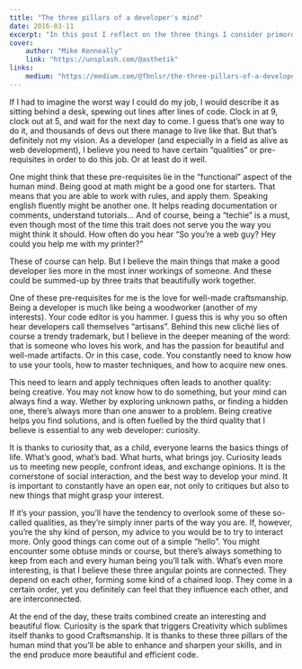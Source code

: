 ```yaml
---
title: "The three pillars of a developer's mind"
date: 2016-03-11
excerpt: "In this post I reflect on the three things I consider primordial for a developer."
cover:
    author: "Mike Kenneally"
    link: "https://unsplash.com/@asthetik"
links:
    medium: "https://medium.com/@fbnlsr/the-three-pillars-of-a-developer-s-mind-ab4be1d93d99"
---
```

If I had to imagine the worst way I could do my job, I would describe it as sitting behind a desk, spewing out lines after lines of code. Clock in at 9, clock out at 5, and wait for the next day to come. I guess that’s one way to do it, and thousands of devs out there manage to live like that. But that’s definitely not my vision. As a developer (and especially in a field as alive as web development), I believe you need to have certain “qualities” or pre-requisites in order to do this job. Or at least do it well.

One might think that these pre-requisites lie in the “functional” aspect of the human mind. Being good at math might be a good one for starters. That means that you are able to work with rules, and apply them. Speaking english fluently might be another one. It helps reading documentation or comments, understand tutorials… And of course, being a “techie” is a must, even though most of the time this trait does not serve you the way you might think it should. How often do you hear “So you’re a web guy? Hey could you help me with my printer?”

These of course can help. But I believe the main things that make a good developer lies more in the most inner workings of someone. And these could be summed-up by three traits that beautifully work together.

One of these pre-requisites for me is the love for well-made craftsmanship. Being a developer is much like being a woodworker (another of my interests). Your code editor is you hammer. I guess this is why you so often hear developers call themselves “artisans”. Behind this new cliché lies of course a trendy trademark, but I believe in the deeper meaning of the word: that is someone who loves his work, and has the passion for beautiful and well-made artifacts. Or in this case, code. You constantly need to know how to use your tools, how to master techniques, and how to acquire new ones.

This need to learn and apply techniques often leads to another quality: being creative. You may not know how to do something, but your mind can always find a way. Wether by exploring unknown paths, or finding a hidden one, there’s always more than one answer to a problem. Being creative helps you find solutions, and is often fuelled by the third quality that I believe is essential to any web developer: curiosity.

It is thanks to curiosity that, as a child, everyone learns the basics things of life. What’s good, what’s bad. What hurts, what brings joy. Curiosity leads us to meeting new people, confront ideas, and exchange opinions. It is the cornerstone of social interaction, and the best way to develop your mind. It is important to constantly have an open ear, not only to critiques but also to new things that might grasp your interest.

If it’s your passion, you’ll have the tendency to overlook some of these so-called qualities, as they’re simply inner parts of the way you are. If, however, you’re the shy kind of person, my advice to you would be to try to interact more. Only good things can come out of a simple “hello”. You might encounter some obtuse minds or course, but there’s always something to keep from each and every human being you’ll talk with. What’s even more interesting, is that I believe these three angular points are connected. They depend on each other, forming some kind of a chained loop. They come in a certain order, yet you definitely can feel that they influence each other, and are interconnected.

At the end of the day, these traits combined create an interesting and beautiful flow. Curiosity is the spark that triggers Creativity which sublimes itself thanks to good Craftsmanship. It is thanks to these three pillars of the human mind that you’ll be able to enhance and sharpen your skills, and in the end produce more beautiful and efficient code.
